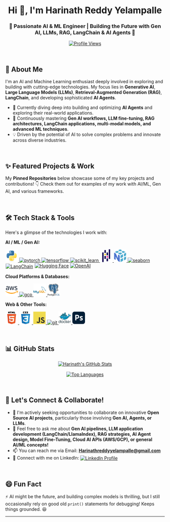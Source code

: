 <h1 align="center">Hi 👋, I'm Harinath Reddy Yelampalle </h1>
<h3 align="center">🚀 Passionate AI & ML Engineer | Building the Future with Gen AI, LLMs, RAG, LangChain & AI Agents 🚀</h3>

<p align="center">
  <a href="https://github.com/harinathreddy0999">
    <img src="https://komarev.com/ghpvc/?username=harinathreddy0999&label=Profile%20Views&color=0e75b6&style=flat-square" alt="Profile Views"/>
  </a>
  </p>

<br>

## 👋 About Me

I'm an AI and Machine Learning enthusiast deeply involved in exploring and building with cutting-edge technologies. My focus lies in **Generative AI**, **Large Language Models (LLMs)**, **Retrieval-Augmented Generation (RAG)**, **LangChain**, and developing sophisticated **AI Agents**.

* 🔭 Currently diving deep into building and optimizing **AI Agents** and exploring their real-world applications.
* 🌱 Continuously mastering **Gen AI workflows, LLM fine-tuning, RAG architectures, LangChain applications, multi-modal models, and advanced ML techniques**.
* 💡 Driven by the potential of AI to solve complex problems and innovate across diverse industries.

<br>

## ✨ Featured Projects & Work

My **Pinned Repositories** below showcase some of my key projects and contributions! 👇 Check them out for examples of my work with AI/ML, Gen AI, and various frameworks.

<br>

## 🛠️ Tech Stack & Tools

Here's a glimpse of the technologies I work with:

**AI / ML / Gen AI:** <br>
<p align="left">
  <a href="https://www.python.org" target="_blank" rel="noreferrer"> <img src="https://raw.githubusercontent.com/devicons/devicon/master/icons/python/python-original.svg" alt="python" width="40" height="40"/> </a>
  <a href="https://pytorch.org/" target="_blank" rel="noreferrer"> <img src="https://www.vectorlogo.zone/logos/pytorch/pytorch-icon.svg" alt="pytorch" width="40" height="40"/> </a>
  <a href="https://www.tensorflow.org" target="_blank" rel="noreferrer"> <img src="https://www.vectorlogo.zone/logos/tensorflow/tensorflow-icon.svg" alt="tensorflow" width="40" height="40"/> </a>
  <a href="https://scikit-learn.org/" target="_blank" rel="noreferrer"> <img src="https://upload.wikimedia.org/wikipedia/commons/0/05/Scikit_learn_logo_small.svg" alt="scikit_learn" width="40" height="40"/> </a>
  <a href="https://pandas.pydata.org/" target="_blank" rel="noreferrer"> <img src="https://raw.githubusercontent.com/devicons/devicon/2ae2a900d2f041da66e950e4d48052658d850630/icons/pandas/pandas-original.svg" alt="pandas" width="40" height="40"/> </a>
  <a href="https://numpy.org" target="_blank" rel="noreferrer"> <img src="https://raw.githubusercontent.com/devicons/devicon/master/icons/numpy/numpy-original.svg" alt="numpy" width="40" height="40"/> </a>
  <a href="https://seaborn.pydata.org/" target="_blank" rel="noreferrer"> <img src="https://seaborn.pydata.org/_images/logo-mark-lightbg.svg" alt="seaborn" width="40" height="40"/> </a>
  <a href="https://python.langchain.com/" target="_blank" rel="noreferrer" style="background-color:white; padding:1px; display: inline-block; vertical-align: middle;">
     <img src="https://python.langchain.com/assets/images/langchain-logo-9724d616944ca9916bdb4a3989e38a18.svg" alt="LangChain" width="38" height="38"/>
  </a>
   <a href="https://huggingface.co/" target="_blank" rel="noreferrer"><img src="https://huggingface.co/front/assets/huggingface_logo-noborder.svg" alt="Hugging Face" width="40" height="40"/></a>
   <a href="https://openai.com/" target="_blank" rel="noreferrer"><img src="https://www.vectorlogo.zone/logos/openai/openai-icon.svg" alt="OpenAI" width="40" height="40"/></a>
</p>

**Cloud Platforms & Databases:** <br>
<p align="left">
  <a href="https://aws.amazon.com" target="_blank" rel="noreferrer"> <img src="https://raw.githubusercontent.com/devicons/devicon/master/icons/amazonwebservices/amazonwebservices-original-wordmark.svg" alt="aws" width="40" height="40"/> </a>
  <a href="https://cloud.google.com" target="_blank" rel="noreferrer"> <img src="https://www.vectorlogo.zone/logos/google_cloud/google_cloud-icon.svg" alt="gcp" width="40" height="40"/> </a>
  <a href="https://www.mysql.com/" target="_blank" rel="noreferrer"> <img src="https://raw.githubusercontent.com/devicons/devicon/master/icons/mysql/mysql-original-wordmark.svg" alt="mysql" width="40" height="40"/> </a>
  <a href="https://www.vectorlogo.zone/logos/postgresql/postgresql-icon.svg" target="_blank" rel="noreferrer"> <img src="https://raw.githubusercontent.com/devicons/devicon/master/icons/postgresql/postgresql-original-wordmark.svg" alt="postgresql" width="40" height="40"/> </a>
</p>

**Web & Other Tools:** <br>
<p align="left">
  <a href="https://www.w3.org/html/" target="_blank" rel="noreferrer"> <img src="https://raw.githubusercontent.com/devicons/devicon/master/icons/html5/html5-original-wordmark.svg" alt="html5" width="40" height="40"/> </a>
  <a href="https://www.w3schools.com/css/" target="_blank" rel="noreferrer"> <img src="https://raw.githubusercontent.com/devicons/devicon/master/icons/css3/css3-original-wordmark.svg" alt="css3" width="40" height="40"/> </a>
  <a href="https://developer.mozilla.org/en-US/docs/Web/JavaScript" target="_blank" rel="noreferrer"> <img src="https://raw.githubusercontent.com/devicons/devicon/master/icons/javascript/javascript-original.svg" alt="javascript" width="40" height="40"/> </a>
  <a href="https://git-scm.com/" target="_blank" rel="noreferrer"> <img src="https://www.vectorlogo.zone/logos/git-scm/git-scm-icon.svg" alt="git" width="40" height="40"/> </a>
  <a href="https://www.docker.com/" target="_blank" rel="noreferrer"> <img src="https://raw.githubusercontent.com/devicons/devicon/master/icons/docker/docker-original-wordmark.svg" alt="docker" width="40" height="40"/> </a>
   <a href="https://www.photoshop.com/en" target="_blank" rel="noreferrer"> <img src="https://raw.githubusercontent.com/devicons/devicon/master/icons/photoshop/photoshop-plain.svg" alt="photoshop" width="40" height="40"/> </a> </p>

<br>

## 📊 GitHub Stats

<p align="center">
  <a href="https://github.com/anuraghazra/github-readme-stats">
    <img align="center" src="https://github-readme-stats.vercel.app/api?username=harinathreddy0999&show_icons=true&theme=tokyonight&rank_icon=github&count_private=true&include_all_commits=true" alt="Harinath's GitHub Stats"/>
  </a>
</p>
<p align="center">
  <a href="https://github.com/anuraghazra/github-readme-stats">
    <img align="center" src="https://github-readme-stats.vercel.app/api/top-langs/?username=harinathreddy0999&layout=compact&theme=tokyonight&langs_count=10&hide=jupyter%20notebook" alt="Top Languages"/>
    </a>
  </p>

<br>

## 🤝 Let's Connect & Collaborate!

* 👯 I'm actively seeking opportunities to collaborate on innovative **Open Source AI projects**, particularly those involving **Gen AI, Agents, or LLMs**.
* 💬 Feel free to ask me about **Gen AI pipelines, LLM application development (LangChain/LlamaIndex), RAG strategies, AI Agent design, Model Fine-Tuning, Cloud AI APIs (AWS/GCP), or general AI/ML concepts!**
* 📫 You can reach me via Email: **[Harinathreddyyelampalle@gmail.com](mailto:Harinathreddyyelampalle@gmail.com)**
* 🔗 Connect with me on LinkedIn:
    <a href="https://linkedin.com/in/harinath-reddy-y" target="_blank"><img align="center" src="https://raw.githubusercontent.com/rahuldkjain/github-profile-readme-generator/master/src/images/icons/Social/linked-in-alt.svg" alt="LinkedIn Profile" height="30" width="40" /></a>

<br>

## 😄 Fun Fact

⚡️ AI might be the future, and building complex models is thrilling, but I still occasionally rely on good old `print()` statements for debugging! Keeps things grounded. 😆

---
